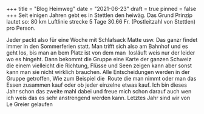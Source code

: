 +++
title = "Blog Heimweg"
date = "2021-06-23"
draft = true
pinned = false
+++
Seit einigen Jahren gebt es in Stettlen den heiwäg. Das Grund Prinzip lautet so: 80 km Luftlinie strecke 5 Tage 30.66 Fr. (Postleitzahl von Stettlen) pro Person.

Jeder packt also für eine Woche mit Schlafsack Matte usw. Das ganzr findet immer in den Sommerferien statt. Man trifft sich also am Bahnhof und es geht los, bis man an bem Platz ist von dem man  losläuft weis nur der leider wo es hingeht. Dann bekommt die Gruppe eine Karte der ganzen Schweiz die einem vielleicht die Richtung, Flüsse und Seen zeigen kann aber sonst kann man sie nicht wirklich brauchen. Alle Entscheidungen werden in der Gruppe getroffen, Wie zum Beispiel die  Route die man nimmt oder man das Essen zusammen kauf oder ob jeder einzelne etwas kauf. Ich bin dieses Jahr schon das zweite mahl dabei und freue mich schon darauf auch wen ich weis das es sehr anstrengend werden kann. Letztes Jahr sind wir von Le Greier gelaufen